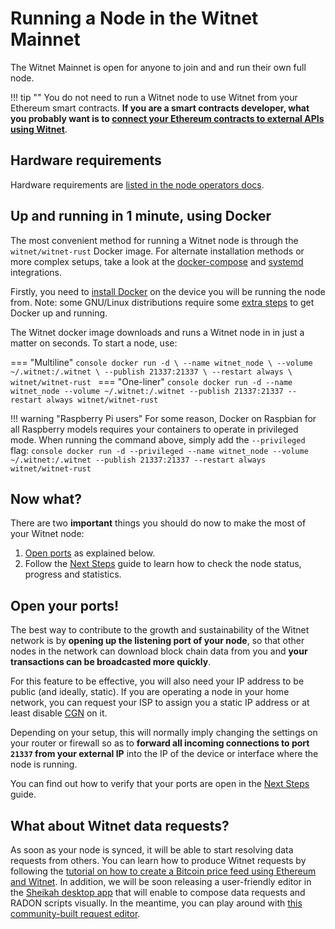 # Running a Node in the Witnet Mainnet

The Witnet Mainnet is open for anyone to join and and run their own full node.

!!! tip ""
    You do not need to run a Witnet node to use Witnet from your
    Ethereum smart contracts. __If you are a smart contracts developer,
    what you probably want is to
    [connect your Ethereum contracts to external APIs using Witnet][ethereum]__.
    
## Hardware requirements

Hardware requirements are [listed in the node operators docs][hardware-requirements].

## Up and running in 1 minute, using Docker

The most convenient method for running a Witnet node is through the
`witnet/witnet-rust` Docker image. For alternate installation methods or
more complex setups, take a look at the [docker-compose] and [systemd] integrations.

Firstly, you need to [install Docker][docker] on the device you will
be running the node from. Note: some GNU/Linux distributions require some
[extra steps][docker-extra-steps] to get Docker up and running.   

The Witnet docker image downloads and runs a Witnet node in in just a matter on seconds.
To start a node, use:

=== "Multiline"
    ```console
    docker run -d \
        --name witnet_node \
        --volume ~/.witnet:/.witnet \
        --publish 21337:21337 \
        --restart always \
        witnet/witnet-rust
    ```
=== "One-liner"
    ```console
    docker run -d --name witnet_node --volume ~/.witnet:/.witnet --publish 21337:21337 --restart always witnet/witnet-rust
    ```

!!! warning "Raspberry Pi users"
    For some reason, Docker on Raspbian for all Raspberry models requires your containers to operate
    in privileged mode. When running the command above, simply add the `--privileged` flag:
    ```console
    docker run -d --privileged --name witnet_node --volume ~/.witnet:/.witnet --publish 21337:21337 --restart always witnet/witnet-rust
    ```

## Now what?

There are two **important** things you should do now to make the most of
your Witnet node:

1. [Open ports](#open-your-ports) as explained below.
2. Follow the [Next Steps][next] guide to learn how to check the node
 status, progress and statistics. 

## Open your ports!

The best way to contribute to the growth and sustainability of the
Witnet network is by **opening up the listening port of your node**, 
so that other nodes in the network can download block chain data from
you and **your transactions can be broadcasted more quickly**.

For this feature to be effective, you will also need your IP address to
be public (and ideally, static). If you are operating a node in your home
network, you can request your ISP to assign you a static IP address or at
least disable [CGN] on it.

Depending on your setup, this will normally imply changing the settings
on your router or firewall so as to **forward all incoming connections
to port `21337` from your external IP** into the IP of the device or
interface where the node is running. 

You can find out how to verify that your ports are open in the [Next Steps][next]
guide.

## What about Witnet data requests?

As soon as your node is synced, it will be able to start resolving data
requests from others. You can learn how to produce Witnet requests by
following the [tutorial on how to create a Bitcoin price feed using
Ethereum and Witnet][tutorial]. In addition, we will be soon releasing a
user-friendly editor in the [Sheikah desktop app][Sheikah] that will
enable to compose data requests and RADON scripts visually. In the meantime,
you can play around with [this community-built request editor][witnet.tools].

[ethereum]: /try/use-from-ethereum
[roadmap]: /community/roadmap
[CLI]: /node-operators/cli
[tutorial]: /tutorials/bitcoin-price-feed/introduction
[Sheikah]: https://github.com/witnet/sheikah
[hardware-requirements]: /node-operators/hardware-requirements
[docker-extra-steps]: https://docs.docker.com/install/linux/linux-postinstall/
[CGN]: https://en.wikipedia.org/wiki/Carrier-grade_NAT
[toml]: https://github.com/witnet/witnet-rust/blob/master/docs/configuration/toml-file.md
[witnet.tools]: https://witnet.tools/tools/ide
[nanowits]: /overview/glossary
[docker-compose]: /node-operators/docker-compose-service
[systemd]: /node-operators/systemd-service
[docker]: https://docs.docker.com/get-docker/
[next]: /try/next-steps/